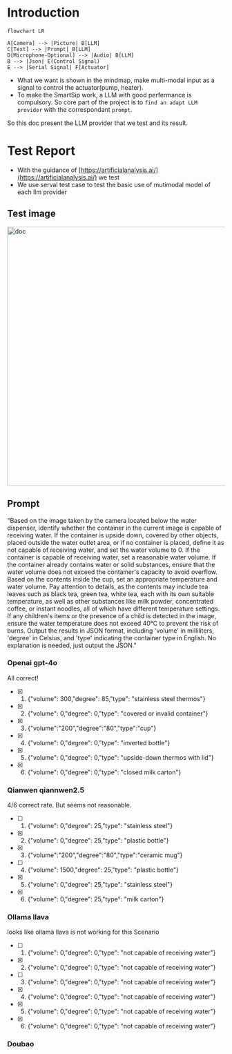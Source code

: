 # Introduction

``` mermaid
flowchart LR

A[Camera] --> |Picture| B[LLM]
C[Text] --> |Prompt| B[LLM]
D[Microphone-Optional] --> |Audio| B[LLM]
B --> |Json| E(Control Signal)
E --> |Serial Signal| F[Actuator]

```

* What we want is shown in the mindmap, make multi-modal input as a signal to control the actuator(pump, heater).
* To make the SmartSip work, a LLM with good perfermance is compulsory. So core part of the project is to `find an adapt LLM provider` with the correspondant `prompt`.

So this doc present the LLM provider that we test and its result.

# Test Report

* With the guidance of [https://artificialanalysis.ai/](https://artificialanalysis.ai/) we test 
* We use serval test case to test the basic use of mutimodal model of each llm provider

## Test image

<img width="600" alt="doc" src="https://github.com/user-attachments/assets/c9c471b4-3188-4170-b4f2-a1b2b5604c0d">

## Prompt

"Based on the image taken by the camera located below the water dispenser, identify whether the container in the current image is capable of receiving water. If the container is upside down, covered by other objects, placed outside the water outlet area, or if no container is placed, define it as not capable of receiving water, and set the water volume to 0. If the container is capable of receiving water, set a reasonable water volume. If the container already contains water or solid substances, ensure that the water volume does not exceed the container's capacity to avoid overflow. Based on the contents inside the cup, set an appropriate temperature and water volume. Pay attention to details, as the contents may include tea leaves such as black tea, green tea, white tea, each with its own suitable temperature, as well as other substances like milk powder, concentrated coffee, or instant noodles, all of which have different temperature settings. If any children's items or the presence of a child is detected in the image, ensure the water temperature does not exceed 40°C to prevent the risk of burns. Output the results in JSON format, including 'volume' in milliliters, 'degree' in Celsius, and 'type' indicating the container type in English. No explanation is needed, just output the JSON."

### Openai gpt-4o
All correct!
* [x] 1. {"volume": 300,"degree": 85,"type": "stainless steel thermos"}
* [x] 2. {"volume": 0,"degree": 0,"type": "covered or invalid container"}
* [x] 3. {"volume":"200","degree":"80","type":"cup"}
* [x] 4. {"volume": 0,"degree": 0,"type": "inverted bottle"}
* [x] 5. {"volume": 0,"degree": 0,"type": "upside-down thermos with lid"}
* [x] 6. {"volume": 0,"degree": 0,"type": "closed milk carton"}

### Qianwen qiannwen2.5
4/6 correct rate. But seems not reasonable.
* [ ] 1. {"volume": 0,"degree": 25,"type": "stainless steel"}
* [x] 2. {"volume": 0,"degree": 25,"type": "plastic bottle"}
* [x] 3. {"volume":"200","degree":"80","type":"ceramic mug"}
* [ ] 4. {"volume": 1500,"degree": 25,"type": "plastic bottle"}
* [x] 5. {"volume": 0,"degree": 25,"type": "stainless steel"}
* [x] 6. {"volume": 0,"degree": 25,"type": "milk carton"}

### Ollama llava
looks like ollama llava is not working for this Scenario 
* [ ] 1. {"volume": 0,"degree": 0,"type": "not capable of receiving water"}
* [x] 2. {"volume": 0,"degree": 0,"type": "not capable of receiving water"}
* [ ] 3. {"volume": 0,"degree": 0,"type": "not capable of receiving water"}
* [x] 4. {"volume": 0,"degree": 0,"type": "not capable of receiving water"}
* [x] 5. {"volume": 0,"degree": 0,"type": "not capable of receiving water"}
* [x] 6. {"volume": 0,"degree": 0,"type": "not capable of receiving water"}

### Doubao

### 
